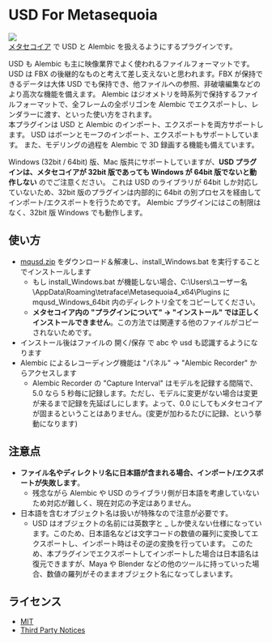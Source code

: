 # USD For Metasequoia
![](https://user-images.githubusercontent.com/1488611/79929701-74983080-8481-11ea-882f-5f56d513223e.jpg)  
[メタセコイア](https://www.metaseq.net/) で USD と Alembic を扱えるようにするプラグインです。  

USD も Alembic も主に映像業界でよく使われるファイルフォーマットです。  
USD は FBX の後継的なものと考えて差し支えないと思われます。FBX が保持できるデータは大体 USD でも保持でき、他ファイルへの参照、非破壊編集などのより高次な機能を備えます。
Alembic はジオメトリを時系列で保持するファイルフォーマットで、全フレームの全ポリゴンを Alembic でエクスポートし、レンダラーに渡す、といった使い方をされます。  
本プラグインは USD と Alembic のインポート、エクスポートを両方サポートします。
USD はボーンとモーフのインポート、エクスポートもサポートしています。
また、モデリングの過程を Alembic で 3D 録画する機能も備えています。

Windows (32bit / 64bit) 版、Mac 版共にサポートしていますが、**USD プラグインは、メタセコイアが 32bit 版であっても Windows が 64bit 版でないと動作しない** のでご注意ください。
これは USD のライブラリが 64bit しか対応していないため、32bit 版のプラグインは内部的に 64bit の別プロセスを経由してインポート/エクスポートを行うためです。
Alembic プラグインにはこの制限はなく、32bit 版 Windows でも動作します。

## 使い方
- [mqusd.zip](https://github.com/i-saint/USDForMetasequoia/releases/download/1.0.0/mqusd.zip) をダウンロード＆解凍し、install_Windows.bat を実行することでインストールします
  - もし install_Windows.bat が機能しない場合、C:\Users\ユーザー名\AppData\Roaming\tetraface\Metasequoia4_x64\Plugins に mqusd_Windows_64bit 内のディレクトリ全てをコピーしてください。
  - **メタセコイア内の "プラグインについて" -> "インストール" では正しくインストールできません**。この方法では関連する他のファイルがコピーされないためです。
- インストール後はファイルの 開く/保存 で abc や usd も認識するようになります
- Alembic によるレコーディング機能は "パネル" -> "Alembic Recorder" からアクセスします
  - Alembic Recorder の "Capture Interval" はモデルを記録する間隔で、5.0 なら 5 秒毎に記録します。ただし、モデルに変更がない場合は変更が来るまで記録を先延ばしにします。よって、0.0 にしてもメタセコイアが固まるということはありません。(変更が加わるたびに記録、という挙動になります)

## 注意点
- **ファイル名やディレクトリ名に日本語が含まれる場合、インポート/エクスポートが失敗します**。
  - 残念ながら Alembic や USD のライブラリ側が日本語を考慮していないため対応が難しく、現在対応の予定はありません。
- 日本語を含むオブジェクト名は扱いが特殊なので注意が必要です。
  - USD はオブジェクトの名前には英数字と _ しか使えない仕様になっています。このため、日本語名などは文字コードの数値の羅列に変換してエクスポートし、インポート時はその逆の変換を行っています。
    このため、本プラグインでエクスポートしてインポートした場合は日本語名は復元できますが、Maya や Blender などの他のツールに持っていった場合、数値の羅列がそのままオブジェクト名になってしまいます。

## ライセンス
- [MIT](LICENSE.txt)
- [Third Party Notices](Third%20Party%20Notices.md)
